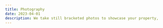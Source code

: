 ```yaml
---
title: Photography
date: 2023-04-01
description: We take still bracketed photos to showcase your property, providing high-quality visuals for an impactful presentation.
---
```


